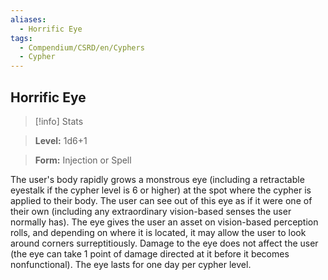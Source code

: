 ```yaml
---
aliases:
  - Horrific Eye
tags:
  - Compendium/CSRD/en/Cyphers
  - Cypher
---
```

  
    
## Horrific Eye    
>[!info] Stats    
> **Level:** 1d6+1    
> **Form:** Injection or Spell  
    
The user's body rapidly grows a monstrous eye (including a retractable eyestalk if the cypher level is 6 or higher) at the spot where the cypher is applied to their body. The user can see out of this eye as if it were one of their own (including any extraordinary vision-based senses the user normally has). The eye gives the user an asset on vision-based perception rolls, and depending on where it is located, it may allow the user to look around corners surreptitiously. Damage to the eye does not affect the user (the eye can take 1 point of damage directed at it before it becomes nonfunctional). The eye lasts for one day per cypher level.